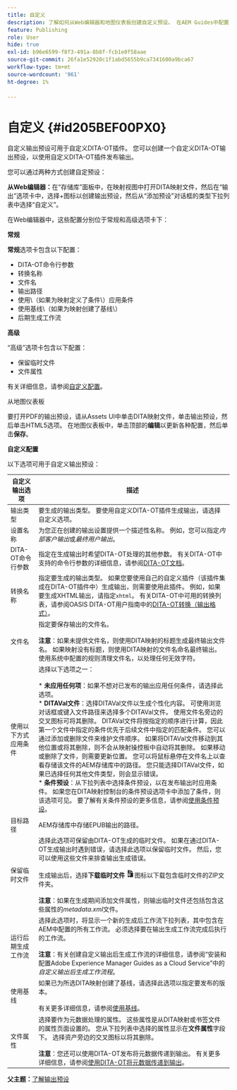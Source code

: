 ```yaml
---
title: 自定义
description: 了解如何从Web编辑器和地图仪表板创建自定义预设。 在AEM Guides中配置自定义输出预设。
feature: Publishing
role: User
hide: true
exl-id: b96e6599-f8f3-491a-8b8f-fcb1e0f58aae
source-git-commit: 26fa1e52920c1f1abd5655b9ca7341600a9bca67
workflow-type: tm+mt
source-wordcount: '961'
ht-degree: 1%

---
```


# 自定义 {#id205BEF00PX0}

自定义输出预设可用于自定义DITA-OT插件。 您可以创建一个自定义DITA-OT输出预设，以使用自定义DITA-OT插件发布输出。

您可以通过两种方式创建自定预设：

**从Web编辑器：**&#x200B;在“存储库”面板中，在映射视图中打开DITA映射文件，然后在“输出”选项卡中，选择+图标以创建输出预设，然后从“添加预设”对话框的类型下拉列表中选择“自定义”。

在Web编辑器中，这些配置分别位于常规和高级选项卡下：

**常规**

**常规**&#x200B;选项卡包含以下配置：

- DITA-OT命令行参数
- 转换名称
- 文件名
- 输出路径
- 使用\（如果为映射定义了条件\）应用条件
- 使用基线\（如果为映射创建了基线\）
- 后期生成工作流

**高级**

“高级”选项卡包含以下配置：

- 保留临时文件
- 文件属性

有关详细信息，请参阅[自定义配置](#id231KJA00REJ)。

从地图仪表板&#x200B;**&#x200B;**

要打开PDF的输出预设，请从Assets UI中单击DITA映射文件，单击输出预设，然后单击HTML5选项。 在地图仪表板中，单击顶部的&#x200B;**编辑**&#x200B;以更新各种配置，然后单击&#x200B;**保存**。

**自定义配置**

以下选项可用于自定义输出预设：

| 自定义输出选项 | 描述 |
| --- | --- |
| 输出类型 | 要生成的输出类型。 要使用自定义DITA-OT插件生成输出，请选择自定义选项。 |
| 设置名称 | 为您正在创建的输出设置提供一个描述性名称。 例如，您可以指定&#x200B;_内部客户输出_&#x200B;或&#x200B;_最终用户输出_。 |
| DITA-OT命令行参数 | 指定在生成输出时希望DITA-OT处理的其他参数。 有关DITA-OT中支持的命令行参数的详细信息，请参阅[DITA-OT文档](https://www.dita-ot.org/)。 |
| 转换名称 | 指定要生成的输出类型。 如果您要使用自己的自定义插件（该插件集成在DITA-OT插件中）生成输出，则需要使用此插件。 例如，如果要生成XHTML输出，请指定`xhtml`。 有关DITA-OT中可用的转换列表，请参阅OASIS DITA-OT用户指南中的[DITA-OT转换（输出格式）](http://www.dita-ot.org/2.3/user-guide/AvailableTransforms.html)。 |
| 文件名 | 指定要保存输出的文件名。<br><br>**注意**：如果未提供文件名，则使用DITA映射的标题生成最终输出文件名。 如果映射没有标题，则使用DITA映射的文件名命名最终输出。 使用系统中配置的规则清理文件名，以处理任何无效字符。 |
| 使用以下方式应用条件 | 选择以下选项之一：<br><br>* **未应用任何项**：如果不想对已发布的输出应用任何条件，请选择此选项。<br>* **DITAVal文件**：选择DITAVal文件以生成个性化内容。 可使用浏览对话框或键入文件路径来选择多个DITAVal文件。 使用文件名旁边的交叉图标可将其删除。 DITAVal文件将按指定的顺序进行计算，因此第一个文件中指定的条件优先于后续文件中指定的匹配条件。 您可以通过添加或删除文件来维护文件顺序。 如果将DITAVal文件移动到其他位置或将其删除，则不会从映射操控板中自动将其删除。 如果移动或删除了文件，则需要更新位置。 您可以将鼠标悬停在文件名上以查看存储该文件的AEM存储库中的路径。 您只能选择DITAVal文件，如果已选择任何其他文件类型，则会显示错误。<br>* **条件预设**：从下拉列表中选择条件预设，以在发布输出时应用条件。 如果您在DITA映射控制台的条件预设选项卡中添加了条件，则该选项可见。 要了解有关条件预设的更多信息，请参阅[使用条件预设](generate-output-use-condition-presets.md#id1825FL004PN)。 |
| 目标路径 | AEM存储库中存储EPUB输出的路径。 |
| 保留临时文件 | 选择此选项可保留由DITA-OT生成的临时文件。 如果在通过DITA-OT生成输出时遇到错误，请选择此选项以保留临时文件。 然后，您可以使用这些文件来排查输出生成错误。<br> <br>生成输出后，选择&#x200B;**下载临时文件** ![下载临时文件图标](images/download-temp-files-icon.png)图标以下载包含临时文件的ZIP文件夹。<br><br> **注意**：如果在生成期间添加文件属性，则输出临时文件还包括包含这些属性的&#x200B;*metadata.xml*&#x200B;文件。 |
| 运行后期生成工作流 | 选择此选项时，将显示一个新的生成后工作流下拉列表，其中包含在AEM中配置的所有工作流。 必须选择要在输出生成工作流完成后执行的工作流。<br><br>**注意**：有关创建自定义输出后生成工作流的详细信息，请参阅“安装和配置Adobe Experience Manager Guides as a Cloud Service”中的&#x200B;_自定义输出后生成工作流程_。 |
| 使用基线 | 如果已为所选DITA映射创建了基线，请选择此选项以指定要发布的版本。<br><br>有关更多详细信息，请参阅[使用基线](generate-output-use-baseline-for-publishing.md#id1825FI0J0PF)。 |
| 文件属性 | 选择要作为元数据处理的属性。 这些属性是从DITA映射或书签文件的属性页面设置的。 您从下拉列表中选择的属性显示在&#x200B;**文件属性**&#x200B;字段下。 选择资产旁边的交叉图标以将其删除。 <br><br>**注意**：您还可以使用DITA-OT发布将元数据传递到输出。 有关更多详细信息，请参阅[使用DITA-OT将元数据传递到输出](pass-metadata-dita-ot.md#id21BJ00QD0XA)。 |

**父主题：**&#x200B;[&#x200B;了解输出预设](generate-output-understand-presets.md)
